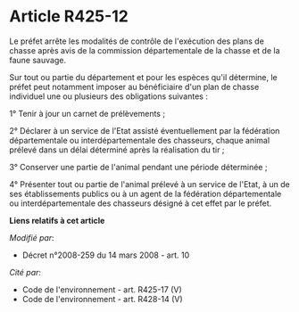 # Article R425-12

Le préfet arrête les modalités de contrôle de l'exécution des plans de chasse après avis de la commission départementale de
la chasse et de la faune sauvage.

Sur tout ou partie du département et pour les espèces qu'il détermine, le préfet peut notamment imposer au bénéficiaire d'un
plan de chasse individuel une ou plusieurs des obligations suivantes :

1° Tenir à jour un carnet de prélèvements ;

2° Déclarer à un service de l'Etat assisté éventuellement par la fédération départementale ou interdépartementale des
chasseurs, chaque animal prélevé dans un délai déterminé après la réalisation du tir ;

3° Conserver une partie de l'animal pendant une période déterminée ;

4° Présenter tout ou partie de l'animal prélevé à un service de l'Etat, à un de ses établissements publics ou à un agent de
la fédération départementale ou interdépartementale des chasseurs désigné à cet effet par le préfet.

**Liens relatifs à cet article**

_Modifié par_:

  - Décret n°2008-259 du 14 mars 2008 - art. 10

_Cité par_:

  - Code de l'environnement - art. R425-17 (V)
  - Code de l'environnement - art. R428-14 (V)
